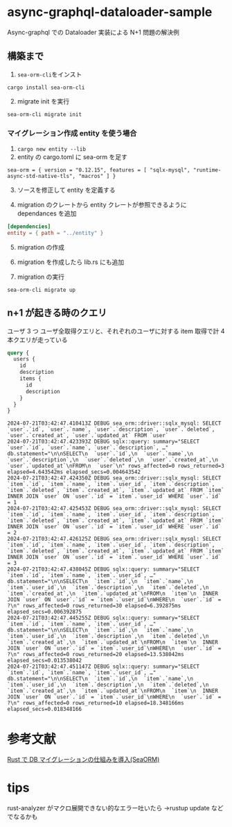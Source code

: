 # async-graphql-dataloader-sample

Async-graphql での Dataloader 実装による N+1 問題の解決例

## 構築まで

1. `sea-orm-cli`をインスト

```
cargo install sea-orm-cli
```

2. migrate init を実行

```
sea-orm-cli migrate init
```

### マイグレーション作成 entity を使う場合

1. `cargo new entity --lib`
2. entity の cargo.toml に sea-orm を足す

```
sea-orm = { version = "0.12.15", features = [ "sqlx-mysql", "runtime-async-std-native-tls", "macros" ] }
```

3. ソースを修正して entity を定義する

4. migration のクレートから entity クレートが参照できるように dependances を追加

```toml
[dependencies]
entity = { path = "../entity" }
```

5. migration の作成

6. migration を作成したら lib.rs にも追加

7. migration の実行

```
sea-orm-cli migrate up
```

## n+1 が起きる時のクエリ

ユーザ 3 つ
ユーザ全取得クエリと、それぞれのユーザに対する item 取得で計 4 本クエリが走っている

```graphql
query {
  users {
    id
    description
    items {
      id
      description
    }
  }
}
```

```log
2024-07-21T03:42:47.410413Z DEBUG sea_orm::driver::sqlx_mysql: SELECT `user`.`id`, `user`.`name`, `user`.`description`, `user`.`deleted`, `user`.`created_at`, `user`.`updated_at` FROM `user`
2024-07-21T03:42:47.423393Z DEBUG sqlx::query: summary="SELECT `user`.`id`, `user`.`name`, `user`.`description`, …" db.statement="\n\nSELECT\n  `user`.`id`,\n  `user`.`name`,\n  `user`.`description`,\n  `user`.`deleted`,\n  `user`.`created_at`,\n  `user`.`updated_at`\nFROM\n  `user`\n" rows_affected=0 rows_returned=3 elapsed=4.643542ms elapsed_secs=0.004643542
2024-07-21T03:42:47.424350Z DEBUG sea_orm::driver::sqlx_mysql: SELECT `item`.`id`, `item`.`name`, `item`.`user_id`, `item`.`description`, `item`.`deleted`, `item`.`created_at`, `item`.`updated_at` FROM `item` INNER JOIN `user` ON `user`.`id` = `item`.`user_id` WHERE `user`.`id` = 1
2024-07-21T03:42:47.425453Z DEBUG sea_orm::driver::sqlx_mysql: SELECT `item`.`id`, `item`.`name`, `item`.`user_id`, `item`.`description`, `item`.`deleted`, `item`.`created_at`, `item`.`updated_at` FROM `item` INNER JOIN `user` ON `user`.`id` = `item`.`user_id` WHERE `user`.`id` = 2
2024-07-21T03:42:47.426125Z DEBUG sea_orm::driver::sqlx_mysql: SELECT `item`.`id`, `item`.`name`, `item`.`user_id`, `item`.`description`, `item`.`deleted`, `item`.`created_at`, `item`.`updated_at` FROM `item` INNER JOIN `user` ON `user`.`id` = `item`.`user_id` WHERE `user`.`id` = 3
2024-07-21T03:42:47.438045Z DEBUG sqlx::query: summary="SELECT `item`.`id`, `item`.`name`, `item`.`user_id`, …" db.statement="\n\nSELECT\n  `item`.`id`,\n  `item`.`name`,\n  `item`.`user_id`,\n  `item`.`description`,\n  `item`.`deleted`,\n  `item`.`created_at`,\n  `item`.`updated_at`\nFROM\n  `item`\n  INNER JOIN `user` ON `user`.`id` = `item`.`user_id`\nWHERE\n  `user`.`id` = ?\n" rows_affected=0 rows_returned=30 elapsed=6.392875ms elapsed_secs=0.006392875
2024-07-21T03:42:47.445255Z DEBUG sqlx::query: summary="SELECT `item`.`id`, `item`.`name`, `item`.`user_id`, …" db.statement="\n\nSELECT\n  `item`.`id`,\n  `item`.`name`,\n  `item`.`user_id`,\n  `item`.`description`,\n  `item`.`deleted`,\n  `item`.`created_at`,\n  `item`.`updated_at`\nFROM\n  `item`\n  INNER JOIN `user` ON `user`.`id` = `item`.`user_id`\nWHERE\n  `user`.`id` = ?\n" rows_affected=0 rows_returned=20 elapsed=13.538042ms elapsed_secs=0.013538042
2024-07-21T03:42:47.451147Z DEBUG sqlx::query: summary="SELECT `item`.`id`, `item`.`name`, `item`.`user_id`, …" db.statement="\n\nSELECT\n  `item`.`id`,\n  `item`.`name`,\n  `item`.`user_id`,\n  `item`.`description`,\n  `item`.`deleted`,\n  `item`.`created_at`,\n  `item`.`updated_at`\nFROM\n  `item`\n  INNER JOIN `user` ON `user`.`id` = `item`.`user_id`\nWHERE\n  `user`.`id` = ?\n" rows_affected=0 rows_returned=10 elapsed=18.348166ms elapsed_secs=0.018348166
```

# 参考文献

[Rust で DB マイグレーションの仕組みを導入(SeaORM)](https://qiita.com/kawajit/items/7ebb7ab4e221b27ee847#%E7%92%B0%E5%A2%83)

# tips

rust-analyzer がマクロ展開できない的なエラー吐いたら
->rustup update などでなるかも
